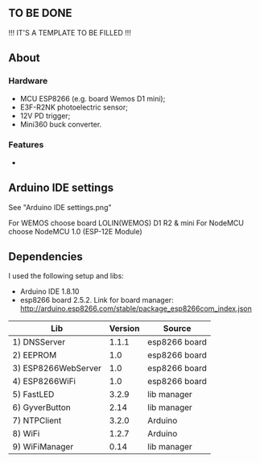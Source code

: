 ## TO BE DONE

!!! IT'S A TEMPLATE TO BE FILLED !!!

## About

### Hardware
- MCU ESP8266 (e.g. board Wemos D1 mini);
- E3F-R2NK photoelectric sensor;
- 12V PD trigger;
- Mini360 buck converter.

### Features
- 

## Arduino IDE settings
See "Arduino IDE settings.png"

For WEMOS choose board LOLIN(WEMOS) D1 R2 & mini
For NodeMCU choose NodeMCU 1.0 (ESP-12E Module)


## Dependencies
I used the following setup and libs:
 - Arduino IDE 1.8.10
 - esp8266 board 2.5.2. Link for board manager: http://arduino.esp8266.com/stable/package_esp8266com_index.json

| Lib					| Version	| Source		|
| ----------------------|-----------|---------------|
| 1) DNSServer			| 1.1.1		| esp8266 board	|
| 2) EEPROM				| 1.0		| esp8266 board	|
| 3) ESP8266WebServer	| 1.0		| esp8266 board	|
| 4) ESP8266WiFi		| 1.0		| esp8266 board	|
| 5) FastLED			| 3.2.9		| lib manager	|
| 6) GyverButton		| 2.14		| lib manager	|
| 7) NTPClient			| 3.2.0		| Arduino		|
| 8) WiFi				| 1.2.7		| Arduino		|
| 9) WiFiManager		| 0.14		| lib manager	|

